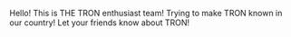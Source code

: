 Hello! This is THE TRON enthusiast team! Trying to make TRON known in our country! Let your friends know about TRON!
